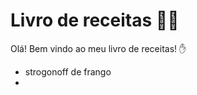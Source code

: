 # Livro de receitas :man_cook:

Olá! Bem vindo ao meu livro de receitas! :hand:

* strogonoff de frango
* 

